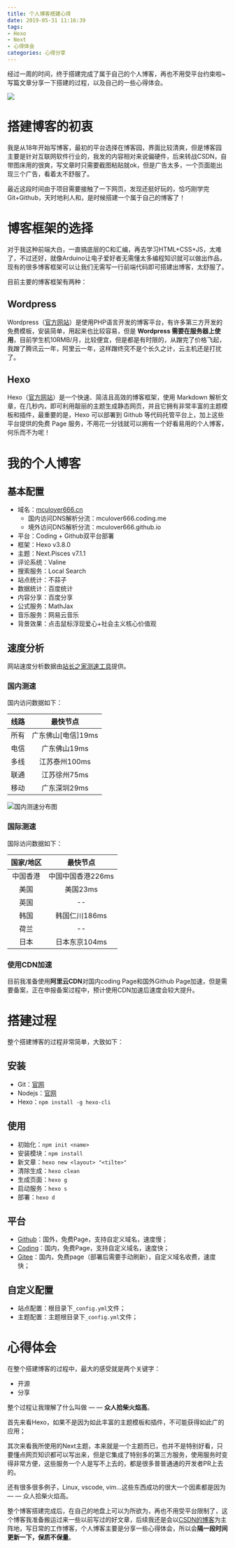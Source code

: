 ```yaml
---
title: 个人博客搭建心得
date: 2019-05-31 11:16:39
tags: 
- Hexo 
- Next 
- 心得体会
categories: 心得分享
---
```

经过一周的时间，终于搭建完成了属于自己的个人博客，再也不用受平台约束啦~写篇文章分享一下搭建的过程，以及自己的一些心得体会。


![](http://mculover666.cn/2019-5-31-1.png)


<!--more-->

# 搭建博客的初衷
我是从18年开始写博客，最初的平台选择在博客园，界面比较清爽，但是博客园主要是针对互联网软件行业的，我发的内容相对来说偏硬件，后来转战CSDN，自带图床用的很爽，写文章时只需要截图粘贴就ok，但是广告太多，一个页面能出现三个广告，看着太不舒服了。

最近这段时间由于项目需要接触了一下网页，发现还挺好玩的，恰巧刚学完Git+Github，天时地利人和，是时候搭建一个属于自己的博客了！

# 博客框架的选择
对于我这种前端大白，一直搞底层的C和汇编，再去学习HTML+CSS+JS，太难了，不过还好，就像Arduino让电子爱好者无需懂太多编程知识就可以做出作品，现有的很多博客框架可以让我们无需写一行前端代码即可搭建出博客，太舒服了。

目前主要的博客框架有两种：

## Wordpress
Wordpress（[官方网站](https://cn.wordpress.org)）是使用PHP语言开发的博客平台，有许多第三方开发的免费模板，安装简单，用起来也比较容易，但是 **Wordpress 需要在服务器上使用**，目前学生机10RMB/月，比较便宜，但是都是有时限的，从蹭完了价格飞起，我蹭了腾讯云一年，阿里云一年，这样蹭终究不是个长久之计，云主机还是打扰了。

## Hexo
Hexo（[官方网站](https://hexo.io/zh-cn/)）是一个快速、简洁且高效的博客框架，使用 Markdown 解析文章，在几秒内，即可利用靓丽的主题生成静态网页，并且它拥有非常丰富的主题模板和插件，最重要的是，Hexo 可以部署到 Github 等代码托管平台上，加上这些平台提供的免费 Page 服务，不用花一分钱就可以拥有一个好看易用的个人博客，何乐而不为呢！

# 我的个人博客

## 基本配置

- 域名：[mculover666.cn](http://mculover666.cn)
  * 国内访问DNS解析分流：mculover666.coding.me
  * 境外访问DNS解析分流：mculover666.github.io
- 平台：Coding + Github双平台部署
- 框架：Hexo v3.8.0
- 主题：Next.Pisces v7.1.1
- 评论系统：Valine
- 搜索服务：Local Search
- 站点统计：不蒜子
- 数据统计：百度统计
- 内容分享：百度分享
- 公式服务：MathJax
- 音乐服务：网易云音乐
- 背景效果：点击鼠标浮现爱心+社会主义核心价值观

## 速度分析
网站速度分析数据由[站长之家测速工具](http://tool.chinaz.com/speedtest)提供。

### 国内测速
国内访问数据如下：

|线路|	最快节点	|
|:-:|:-:|
|所有|	广东佛山[电信]19ms|	
|电信	|广东佛山19ms|
|多线|	江苏泰州100ms|
|联通|	江苏徐州75ms|
|移动|	广东深圳29ms|

![国内测速分布图](http://mculover666.cn/%E5%9B%BD%E5%86%85%E6%B5%8B%E9%80%9F.png)

### 国际测速
国际访问数据如下：

|国家/地区	|最快节点	        |   
|:-:|:-:|
|中国香港	|中国中国香港226ms|
|美国	   | 美国23ms	|
|英国	   | --	|
|韩国	  | 韩国仁川186ms|
|荷兰	  | --	|
|日本	  | 日本东京104ms|

### 使用CDN加速
目前我准备使用**阿里云CDN**对国内coding Page和国外Github Page加速，但是需要备案，正在申报备案过程中，预计使用CDN加速后速度会较大提升。

# 搭建过程
整个搭建博客的过程非常简单，大致如下：

## 安装

- Git：[官网](https://git-scm.com)
- Nodejs：[官网](https://nodejs.org)
- Hexo：`npm install -g hexo-cli`

## 使用

- 初始化：`npm init <name>`
- 安装模块：`npm install`
- 新文章：`hexo new <layout> "<tilte>"`
- 清除生成：`hexo clean`
- 生成页面：`hexo g`
- 启动服务：`hexo s`
- 部署：`hexo d`

## 平台

- [Github](https://github.com)：国外，免费Page，支持自定义域名，速度慢；
- [Coding](https://coding.net)：国内，免费Page，支持自定义域名，速度快；
- [Gitee](https://gitee.com)：国内，免费page（部署后需要手动刷新），自定义域名收费，速度快；

## 自定义配置

- 站点配置：根目录下`_config.yml`文件；
- 主题配置：主题根目录下`_config.yml`文件；

# 心得体会
在整个搭建博客的过程中，最大的感受就是两个关键字：

- 开源
- 分享

整个过程让我理解了什么叫做 — — **众人拾柴火焰高**。


首先来看Hexo，如果不是因为如此丰富的主题模板和插件，不可能获得如此广的应用；

其次来看我所使用的Next主题，本来就是一个主题而已，也并不是特别好看，只要懂点网页知识都可以写出来，但是它集成了特别多的第三方服务，使用服务时变得非常方便，这些服务一个人是写不上去的，都是很多普普通通的开发者PR上去的。

还有很多很多例子，Linux, vscode, vim...这些东西成功的很大一个因素都是因为 — — 众人拾柴火焰高。



整个博客搭建完成后，在自己的地盘上可以为所欲为，再也不用受平台限制了，这个博客我准备搬运过来一些以前写过的好文章，后续我还是会以[CSDN的博客](https://blog.csdn.net/mculover666)为主阵地，写日常的工作博客，个人博客主要是分享一些心得体会，所以会**隔一段时间更新一下，保质不保量**。












